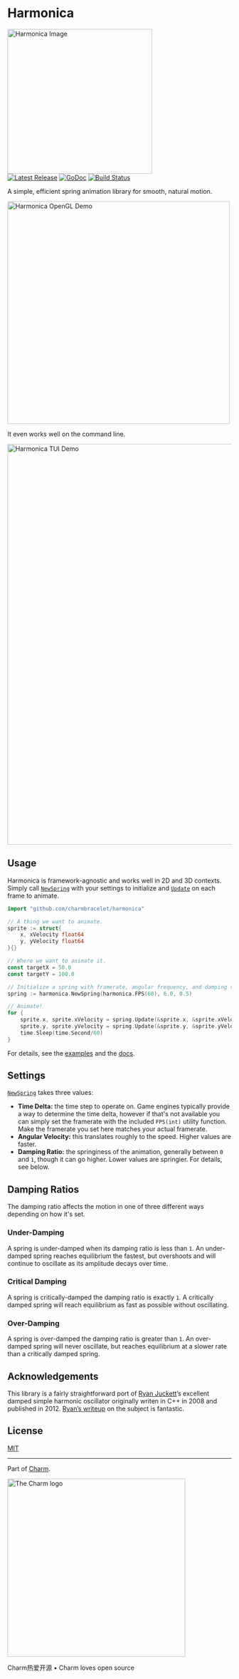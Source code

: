 Harmonica
=========

<p>
    <a href="https://stuff.charm.sh/harmonica/harmonica-art.png"><img src="https://stuff.charm.sh/harmonica/harmonica-readme.png" alt="Harmonica Image" width="325"></a><br>
    <a href="https://github.com/charmbracelet/harmonica/releases"><img src="https://img.shields.io/github/release/charmbracelet/harmonica.svg" alt="Latest Release"></a>
    <a href="https://pkg.go.dev/github.com/charmbracelet/harmonica?tab=doc"><img src="https://godoc.org/github.com/golang/gddo?status.svg" alt="GoDoc"></a>
    <a href="https://github.com/charmbracelet/harmonica/actions"><img src="https://github.com/charmbracelet/harmonica/workflows/build/badge.svg" alt="Build Status"></a>
</p>

A simple, efficient spring animation library for smooth, natural motion.

<img src="https://stuff.charm.sh/harmonica/harmonica-opengl.gif" width="500" alt="Harmonica OpenGL Demo">

It even works well on the command line.

<img src="https://stuff.charm.sh/harmonica/harmonica-tui.gif" width="900" alt="Harmonica TUI Demo">

[examples]: https://github.com/charmbracelet/harmonica/tree/master/examples
[docs]: https://pkg.go.dev/github.com/charmbracelet/harmonica?tab=doc

## Usage

Harmonica is framework-agnostic and works well in 2D and 3D contexts. Simply
call [`NewSpring`][newspring] with your settings to initialize and
[`Update`][update] on each frame to animate.

```go
import "github.com/charmbracelet/harmonica"

// A thing we want to animate.
sprite := struct{
    x, xVelocity float64
    y, yVelocity float64
}{}

// Where we want to animate it.
const targetX = 50.0
const targetY = 100.0

// Initialize a spring with framerate, angular frequency, and damping values.
spring := harmonica.NewSpring(harmonica.FPS(60), 6.0, 0.5)

// Animate!
for {
    sprite.x, sprite.xVelocity = spring.Update(&sprite.x, &sprite.xVelocity, targetX)
    sprite.y, sprite.yVelocity = spring.Update(&sprite.y, &sprite.yVelocity, targetY)
    time.Sleep(time.Second/60)
}
```

For details, see the [examples][examples] and the [docs][docs].

[newspring]: https://pkg.go.dev/github.com/charmbracelet/harmonica#NewSpring
[update]: https://pkg.go.dev/github.com/charmbracelet/harmonica#Update

## Settings

[`NewSpring`][newspring] takes three values:

* **Time Delta:** the time step to operate on. Game engines typically provide
  a way to determine the time delta, however if that's not available you can
  simply set the framerate with the included `FPS(int)` utility function. Make
  the framerate you set here matches your actual framerate.
* **Angular Velocity:** this translates roughly to the speed. Higher values are
  faster.
* **Damping Ratio:** the springiness of the animation, generally between `0`
  and `1`, though it can go higher. Lower values are springier. For details,
  see below.

## Damping Ratios

The damping ratio affects the motion in one of three different ways depending
on how it's set.

### Under-Damping

A spring is under-damped when its damping ratio is less than `1`. An
under-damped spring reaches equilibrium the fastest, but overshoots and will
continue to oscillate as its amplitude decays over time.

### Critical Damping

A spring is critically-damped the damping ratio is exactly `1`. A critically
damped spring will reach equilibrium as fast as possible without oscillating.

### Over-Damping

A spring is over-damped the damping ratio is greater than `1`. An over-damped
spring will never oscillate, but reaches equilibrium at a slower rate than
a critically damped spring.

## Acknowledgements

This library is a fairly straightforward port of [Ryan Juckett][juckett]’s
excellent damped simple harmonic oscillator originally writen in C++ in 2008
and published in 2012. [Ryan’s writeup][writeup] on the subject is fantastic.

[juckett]: https://www.ryanjuckett.com/
[writeup]: https://www.ryanjuckett.com/damped-springs/

## License

[MIT](https://github.com/charmbracelet/harmonica/raw/master/LICENSE)

***

Part of [Charm](https://charm.sh).

<a href="https://charm.sh/"><img alt="The Charm logo" src="https://stuff.charm.sh/charm-badge-unrounded.jpg" width="400"></a>

Charm热爱开源 • Charm loves open source

